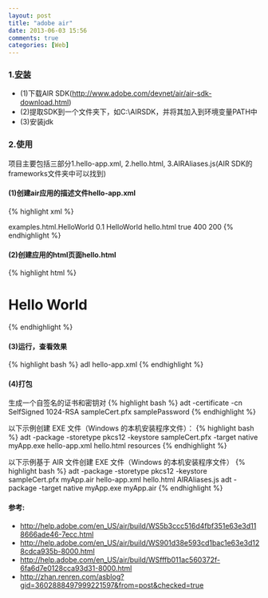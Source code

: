 ```yaml
---
layout: post
title: "adobe air"
date: 2013-06-03 15:56
comments: true
categories: [Web]
---
```


### 1.[安装](http://help.adobe.com/en_US/air/build/WS2d8d13466044a7337d7adee012406959c52-8000.html#WS2d8d13466044a7334d609ef512411141082-8000)
* (1)下载AIR SDK(http://www.adobe.com/devnet/air/air-sdk-download.html)
* (2)提取SDK到一个文件夹下，如C:\AIRSDK，并将其加入到环境变量PATH中
* (3)安装jdk

### 2.使用
项目主要包括三部分1.hello-app.xml, 2.hello.html, 3.AIRAliases.js(AIR SDK的frameworks文件夹中可以找到)

#### (1)创建air应用的描述文件hello-app.xml
{% highlight xml %}
<?xml version="1.0" encoding="UTF-8"?> 
<application xmlns="http://ns.adobe.com/air/application/2.7"> 
  <id>examples.html.HelloWorld</id> 
  <versionNumber>0.1</versionNumber> 
  <filename>HelloWorld</filename> 
  <initialWindow> 
    <content>hello.html</content> 
    <visible>true</visible> 
    <width>400</width> 
    <height>200</height> 
  </initialWindow> 
</application>
{% endhighlight %}

#### (2)创建应用的html页面hello.html
{% highlight html %}
<html>
  <head>
    <title>Hello World</title>
    <script type="text/javascript" src="AIRAliases.js"></script>
    <script type="text/javascript">
      function appLoad(){
        air.trace("Hello World");
      }
    </script>
  </head>
 
  <body onLoad="appLoad()">
    <h1>Hello World</h1>
  </body>
</html>
{% endhighlight %}

#### (3)运行，查看效果
{% highlight bash %}
adl hello-app.xml
{% endhighlight %}

#### (4)打包
生成一个自签名的证书和密钥对
{% highlight bash %}
adt -certificate -cn SelfSigned 1024-RSA sampleCert.pfx samplePassword
{% endhighlight %}

以下示例创建 EXE 文件（Windows 的本机安装程序文件）：
{% highlight bash %}
adt -package -storetype pkcs12 -keystore sampleCert.pfx -target native myApp.exe hello-app.xml hello.html resources
{% endhighlight %}

以下示例基于 AIR 文件创建 EXE 文件（Windows 的本机安装程序文件）
{% highlight bash %}
adt -package -storetype pkcs12 -keystore sampleCert.pfx myApp.air hello-app.xml hello.html AIRAliases.js
adt -package -target native myApp.exe myApp.air
{% endhighlight %}


#### 参考:
* http://help.adobe.com/en_US/air/build/WS5b3ccc516d4fbf351e63e3d118666ade46-7ecc.html
* http://help.adobe.com/en_US/air/build/WS901d38e593cd1bac1e63e3d128cdca935b-8000.html
* http://help.adobe.com/en_US/air/build/WSfffb011ac560372f-6fa6d7e0128cca93d31-8000.html
* http://zhan.renren.com/asblog?gid=3602888497999221597&from=post&checked=true
